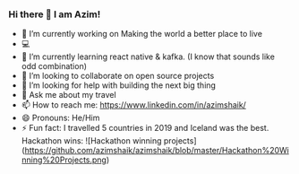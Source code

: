### Hi there 👋 I am Azim!

<!--
**azimshaik/azimshaik** is a ✨ _special_ ✨ repository because its `README.md` (this file) appears on your GitHub profile.

Here are some ideas to get you started:
-->
- 🔭 I’m currently working on Making the world a better place to live
- :computer:
- 🌱 I’m currently learning react native & kafka. (I know that sounds like odd combination)
- 👯 I’m looking to collaborate on open source projects
- 🤔 I’m looking for help with building the next big thing
- 💬 Ask me about my travel
- 📫 How to reach me: https://www.linkedin.com/in/azimshaik/
- 😄 Pronouns: He/Him
- ⚡ Fun fact: I travelled 5 countries in 2019 and Iceland was the best.
Hackathon wins:
![Hackathon winning projects]
(https://github.com/azimshaik/azimshaik/blob/master/Hackathon%20Winning%20Projects.png)

